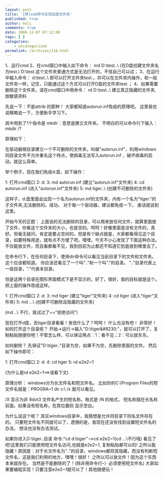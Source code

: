 ```yaml
---
layout: post
title: '[转]cmd命令实现加密文件夹'
published: true
author: moli
comments: true
date: 2008-12-07 07:12:00
tags: [ ]
categories:
    - uncategorized
permalink: /archives/116.html
---
```

1、运行cmd 2、在cmd窗口中输入如下命令： md D:\test..\ (在D盘创建文件夹名为test.) D:\test.这个文件夹普通方式是无法打开的，不信自己可以试； 3、在运行中输入命令： d:\test..\ 即可以打开文件夹test.，并可以在文件夹内操作，和一般文件夹一样，记住，只能通过这个方式可以打开D盘的文件夹test.； 4、如果需要删除这个文件夹，请在cmd窗口中用命令： rd D:\test..\  建立真正隐藏的文件夹,放敏感资料 


  先说一下：不是attrib 的那种！ 大家都知道autorun.inf免疫的原理吧。 这里我也说略略说一下，方便新手学习下。



  其中用到了1个指令是 mkdir：意思是建立文件夹。 不明白的可以命令行下输入：mkdir /?



  原理如下：



  在驱动器根目录建立一个不可删除的文件夹，叫做"autorun.inf"，利用windows同目录文件不允许重名这个特点，使病毒无法写入autorun.inf ，破坏病毒的启动。就这么简单。



  举个例子，现在我们免疫d:盘，如下操作：



  1: 打开cmd窗口 2: d: 3: md autorun.inf (建立"autorun.inf"文件夹) 4: cd autorun.inf (进入"autorun.inf"文件夹) 5: md tiger..\ (创建不可删除的文件夹)



  这样子，d:盘里面会出现一个名为autorun.inf的文件夹，内有一个名为"tiger."的子文件夹,无法删除的。成功。 对于每一个驱动器，建议都免疫一下。 废话就说到这里。



  开始今天的正题： 上面说的无法删除的目录，可以用来放任何文件，就算里面放了文件，你看这个文件夹的大小，也是空的。呵呵！好像里面是没有文件的，真好。但毫无疑问，肯定是要占空间的。但是有个缺点就是，大家都看得见这个目录，如要特殊用途，就有点不方便了吧，嘿嘿，今天不小心发现了下面这种办法。不仅能放文件，而且看都看不见，我到目前为止都还不知道它到底放到哪里去了。



  在命令行下，在任何目录下，使用dir命令可以看见当前目录下的文件和文件夹。这个应该都知道。 你应该还看见了一个叫".."和一个叫"."的目录。 ".."目录代表上一级目录，"."代表本目录。



  但是这两个目录在图形界面模式下是不显示的，好了，很好，我的目标就是这个。 把上面的操作改成这样。



  1: 打开cmd窗口 2: d: 3: md tiger (建立"tiger"文件夹) 4: cd tiger (进入"tiger"文件夹) 5: md &#8230;\ (创建不可删除且隐藏的文件夹)



  (md ..\ 不行，我试过了=="拒绝访问")



  现在打开d盘，去tiger目录看看！发现什么了？呵呵！ 什么也没有吧！ 非常好！ 如何打开这个目录呢？ 开始->运行->输入"D:\tiger\&#8230;\"，就可以打开了，复制粘贴随便你吧！不管怎么样，可以保证两点：1：看不见；2：可以放东东。



  如何删除？ 先保证"D:\tiger\.."目录为空，如果不为空，先删除里面的文件。 然后如下操作即可：



  1: 打开cmd窗口 2: d: 4: cd tiger 5: rd e2e2~1



  (为什么是rd e2e2~1==>请看下文)



  原理分析： windows分为长文件名和短文件名。 比如你的C:\Program Files的短文件名就是：PROGRA~1 dir c:\ /x 就可以看见。



  /X 显示为非 8dot3 文件名产生的短名称。格式是 /N 的格式， 短名称插在长名称前面。如果没有短名称，在其位置则 显示空白。



  为什么说这个呢？ 其实windows目录中，我猜想是允许同目录下同名文件存在的。 只要短文件名不同就可以了，遗憾的是，我现在还没有找到设置短文件名的办法。 想法也没有办法测试。



  如果你进入D:\tiger\..目录 命令:"cd d:\tiger"&#8211;>cd e2e2~1(cd &#8230;\不行哦) 看见了吧!这里我们只能使用短文件名访问,也就是e2e2~1, 复制粘贴都可以的! 之所以能隐藏！原因是：对于长文件名为".."的目录，windows都将其隐藏，而没有判断短文件名，这是我们利用的地方，嘿嘿！很好！ 之所以可以放文件！因为这个东西本来就存在。 当然是不能删除的了！(除非用命令行&#8211;〉必须使用短文件名) 大家如果要编程实现！只要注意e2e2~1就可以了！其他随便玩！
